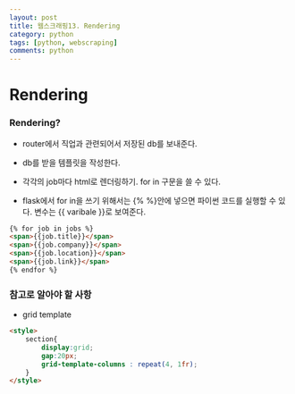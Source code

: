 ```yaml
---
layout: post
title: 웹스크래핑13. Rendering
category: python
tags: [python, webscraping]
comments: python
---
```


# Rendering

### Rendering?

- router에서 직업과 관련되어서 저장된 db를 보내준다.

- db를 받을 템플릿을 작성한다.

- 각각의 job마다 html로 렌더링하기. for in 구문을 쓸 수 있다.

- flask에서 for in을 쓰기 위해서는 {% %}안에 넣으면 파이썬 코드를 실행할 수 있다. 변수는 {{ varibale }}로 보여준다.

```html
{% for job in jobs %}
<span>{{job.title}}</span>
<span>{{job.company}}</span>
<span>{{job.location}}</span>
<span>{{job.link}}</span>
{% endfor %}
```

### 참고로 알아야 할 사항

- grid template

```html
<style>
    section{
        display:grid;
        gap:20px;
        grid-template-columns : repeat(4, 1fr);
    }
</style>
```